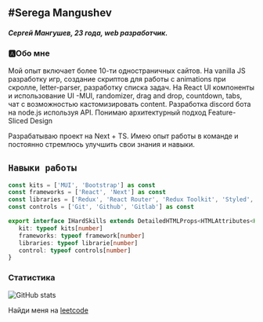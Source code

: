 ## #Serega Mangushev
   
##### Сергей Мангушев, 23 года, web разработчик.

### 🅰Обо мне
Мой опыт включает более 10-ти одностраничных сайтов. На vanilla JS разработку игр, создание скриптов для работы с animations при скролле, letter-parser, разработку списка задач. На React UI компоненты и использование UI -MUI, randomizer, drag and drop, countdown, tabs, чат с возможностью кастомизировать content. Разработка discord бота на node.js используя API. Понимаю архитектурный подход Feature-Sliced Design

Разрабатываю проект на Next + TS. Имею опыт работы в команде и постоянно стремлюсь улучшить свои знания и навыки.

`Навыки работы`
--
```ts
const kits = ['MUI', 'Bootstrap'] as const
const frameworks = ['React', 'Next'] as const
const libraries = ['Redux', 'React Router', 'Redux Toolkit', 'Styled', 'Luxon', 'React Transition Group'] as const
const controls = ['Git', 'Github', 'Gitlab'] as const

export interface IHardSkills extends DetailedHTMLProps<HTMLAttributes<HTMLParagraphElement>, HTMLParagraphElement> {
   kit: typeof kits[number]
   frameworks: typeof framework[number]
   libraries: typeof librarie[number]
   control: typeof controls[number]
}
```
[vk]: https://vk.com/id269791339 
[code]: https://github.com/Binatik/Code

### Статистика

![GitHub stats](https://github-readme-stats.vercel.app/api?username=Binatik&show_icons=true&theme=radical)  

Найди меня на [leetcode](https://leetcode.com/Binatik/)
